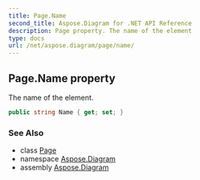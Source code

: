 ```yaml
---
title: Page.Name
second_title: Aspose.Diagram for .NET API Reference
description: Page property. The name of the element
type: docs
url: /net/aspose.diagram/page/name/
---
```

## Page.Name property

The name of the element.

```csharp
public string Name { get; set; }
```

### See Also

* class [Page](../)
* namespace [Aspose.Diagram](../../page/)
* assembly [Aspose.Diagram](../../../)


